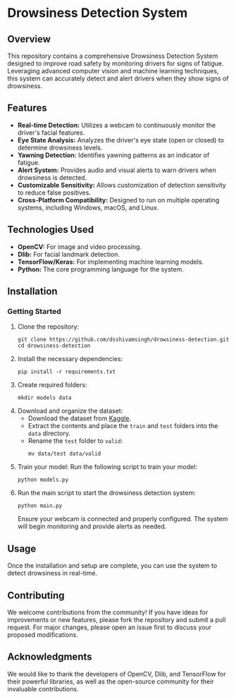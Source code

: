 # Drowsiness Detection System

## Overview
This repository contains a comprehensive Drowsiness Detection System designed to improve road safety by monitoring drivers for signs of fatigue. Leveraging advanced computer vision and machine learning techniques, this system can accurately detect and alert drivers when they show signs of drowsiness.

## Features
- **Real-time Detection:** Utilizes a webcam to continuously monitor the driver's facial features.
- **Eye State Analysis:** Analyzes the driver's eye state (open or closed) to determine drowsiness levels.
- **Yawning Detection:** Identifies yawning patterns as an indicator of fatigue.
- **Alert System:** Provides audio and visual alerts to warn drivers when drowsiness is detected.
- **Customizable Sensitivity:** Allows customization of detection sensitivity to reduce false positives.
- **Cross-Platform Compatibility:** Designed to run on multiple operating systems, including Windows, macOS, and Linux.

## Technologies Used
- **OpenCV:** For image and video processing.
- **Dlib:** For facial landmark detection.
- **TensorFlow/Keras:** For implementing machine learning models.
- **Python:** The core programming language for the system.

## Installation
### Getting Started
1. Clone the repository:
    ```
    git clone https://github.com/dsshivamsingh/drowsiness-detection.git
    cd drowsiness-detection
    ```
2. Install the necessary dependencies:
    ```
    pip install -r requirements.txt
    ```
3. Create required folders:
    ```
    mkdir models data
    ```
4. Download and organize the dataset:
    - Download the dataset from [Kaggle](https://www.kaggle.com/).
    - Extract the contents and place the `train` and `test` folders into the `data` directory.
    - Rename the `test` folder to `valid`:
        ```
        mv data/test data/valid
        ```
5. Train your model: Run the following script to train your model:
    ```
    python models.py
    ```
6. Run the main script to start the drowsiness detection system:
    ```
    python main.py
    ```
   Ensure your webcam is connected and properly configured. The system will begin monitoring and provide alerts as needed.

## Usage
Once the installation and setup are complete, you can use the system to detect drowsiness in real-time.

## Contributing
We welcome contributions from the community! If you have ideas for improvements or new features, please fork the repository and submit a pull request. For major changes, please open an issue first to discuss your proposed modifications.

## Acknowledgments
We would like to thank the developers of OpenCV, Dlib, and TensorFlow for their powerful libraries, as well as the open-source community for their invaluable contributions.
